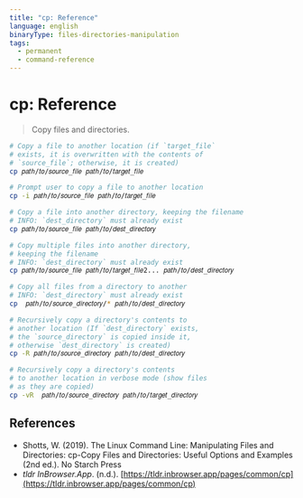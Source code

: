 ```yaml
---
title: "cp: Reference"
language: english
binaryType: files-directories-manipulation
tags:
  - permanent
  - command-reference
---
```


# cp: Reference

> Copy files and directories.

```bash
# Copy a file to another location (if `target_file`
# exists, it is overwritten with the contents of
# `source_file`; otherwise, it is created)
cp 𝑝𝑎𝑡ℎ/𝑡𝑜/𝑠𝑜𝑢𝑟𝑐𝑒_𝑓𝑖𝑙𝑒 𝑝𝑎𝑡ℎ/𝑡𝑜/𝑡𝑎𝑟𝑔𝑒𝑡_𝑓𝑖𝑙𝑒

# Prompt user to copy a file to another location
cp -i 𝑝𝑎𝑡ℎ/𝑡𝑜/𝑠𝑜𝑢𝑟𝑐𝑒_𝑓𝑖𝑙𝑒 𝑝𝑎𝑡ℎ/𝑡𝑜/𝑡𝑎𝑟𝑔𝑒𝑡_𝑓𝑖𝑙𝑒

# Copy a file into another directory, keeping the filename
# INFO: `dest_directory` must already exist
cp 𝑝𝑎𝑡ℎ/𝑡𝑜/𝑠𝑜𝑢𝑟𝑐𝑒_𝑓𝑖𝑙𝑒 𝑝𝑎𝑡ℎ/𝑡𝑜/𝑑𝑒𝑠𝑡_𝑑𝑖𝑟𝑒𝑐𝑡𝑜𝑟𝑦

# Copy multiple files into another directory,
# keeping the filename
# INFO: `dest_directory` must already exist
cp 𝑝𝑎𝑡ℎ/𝑡𝑜/𝑠𝑜𝑢𝑟𝑐𝑒_𝑓𝑖𝑙𝑒 𝑝𝑎𝑡ℎ/𝑡𝑜/𝑡𝑎𝑟𝑔𝑒𝑡_𝑓𝑖𝑙𝑒2... 𝑝𝑎𝑡ℎ/𝑡𝑜/𝑑𝑒𝑠𝑡_𝑑𝑖𝑟𝑒𝑐𝑡𝑜𝑟𝑦

# Copy all files from a directory to another
# INFO: `dest_directory` must already exist
cp  𝑝𝑎𝑡ℎ/𝑡𝑜/𝑠𝑜𝑢𝑟𝑐𝑒_𝑑𝑖𝑟𝑒𝑐𝑡𝑜𝑟𝑦/* 𝑝𝑎𝑡ℎ/𝑡𝑜/𝑑𝑒𝑠𝑡_𝑑𝑖𝑟𝑒𝑐𝑡𝑜𝑟𝑦

# Recursively copy a directory's contents to
# another location (If `dest_directory` exists,
# the `source_directory` is copied inside it,
# otherwise `dest_directory` is created)
cp -R 𝑝𝑎𝑡ℎ/𝑡𝑜/𝑠𝑜𝑢𝑟𝑐𝑒_𝑑𝑖𝑟𝑒𝑐𝑡𝑜𝑟𝑦 𝑝𝑎𝑡ℎ/𝑡𝑜/𝑑𝑒𝑠𝑡_𝑑𝑖𝑟𝑒𝑐𝑡𝑜𝑟𝑦

# Recursively copy a directory's contents
# to another location in verbose mode (show files
# as they are copied)
cp -vR  𝑝𝑎𝑡ℎ/𝑡𝑜/𝑠𝑜𝑢𝑟𝑐𝑒_𝑑𝑖𝑟𝑒𝑐𝑡𝑜𝑟𝑦 𝑝𝑎𝑡ℎ/𝑡𝑜/𝑡𝑎𝑟𝑔𝑒𝑡_𝑑𝑖𝑟𝑒𝑐𝑡𝑜𝑟𝑦
```

## References

- Shotts, W. (2019). <span class="reference-title">The Linux Command Line: Manipulating Files and Directories: cp-Copy Files and Directories: Useful Options and Examples</span> (2nd ed.). No Starch Press
- _tldr InBrowser.App_. (n.d.). [https://tldr.inbrowser.app/pages/common/cp](https://tldr.inbrowser.app/pages/common/cp)
